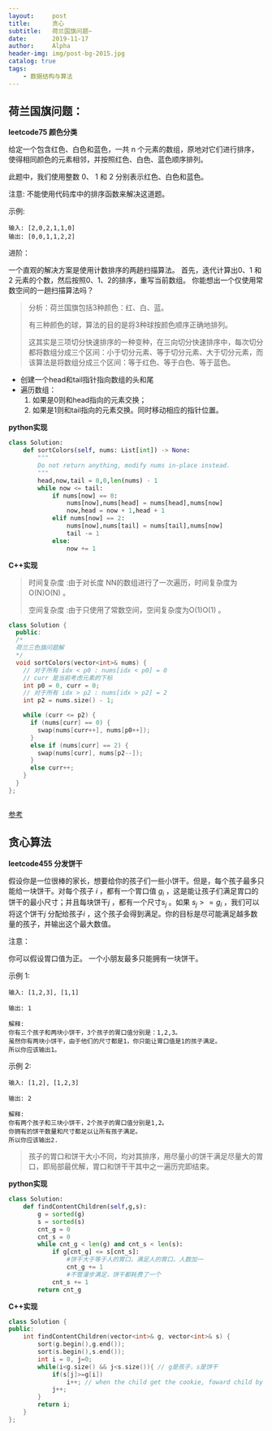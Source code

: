 ```yaml
---
layout:     post
title:      贪心
subtitle:   荷兰国旗问题~ 
date:       2019-11-17
author:     Alpha
header-img: img/post-bg-2015.jpg
catalog: true
tags:
    - 数据结构与算法
---
```



## 荷兰国旗问题：

**leetcode75 颜色分类**

给定一个包含红色、白色和蓝色，一共 n 个元素的数组，原地对它们进行排序，使得相同颜色的元素相邻，并按照红色、白色、蓝色顺序排列。

此题中，我们使用整数 0、 1 和 2 分别表示红色、白色和蓝色。

注意:
不能使用代码库中的排序函数来解决这道题。

示例:

```
输入: [2,0,2,1,1,0]
输出: [0,0,1,1,2,2]

```

进阶：

一个直观的解决方案是使用计数排序的两趟扫描算法。
首先，迭代计算出0、1 和 2 元素的个数，然后按照0、1、2的排序，重写当前数组。
你能想出一个仅使用常数空间的一趟扫描算法吗？

>分析：荷兰国旗包括3种颜色：红、白、蓝。
>
>有三种颜色的球，算法的目的是将3种球按颜色顺序正确地排列。
>
>这其实是三项切分快速排序的一种变种，在三向切分快速排序中，每次切分都将数组分成三个区间：小于切分元素、等于切分元素、大于切分元素，而该算法是将数组分成三个区间：等于红色、等于白色、等于蓝色。

- 创建一个head和tail指针指向数组的头和尾
- 遍历数组：
  1. 如果是0则和head指向的元素交换；
  2. 如果是1则和tail指向的元素交换。同时移动相应的指针位置。

**python实现**

```python
class Solution:
    def sortColors(self, nums: List[int]) -> None:
        """
        Do not return anything, modify nums in-place instead.
        """
        head,now,tail = 0,0,len(nums) - 1
        while now <= tail:
            if nums[now] == 0:
                nums[now],nums[head] = nums[head],nums[now]
                now,head = now + 1,head + 1
            elif nums[now] == 2:
                nums[now],nums[tail] = nums[tail],nums[now]
                tail -= 1
            else:
                now += 1
```



**C++实现**

>时间复杂度 :由于对长度 NN的数组进行了一次遍历，时间复杂度为O(N)O(N) 。
>
>空间复杂度 :由于只使用了常数空间，空间复杂度为O(1)O(1) 。

```c++
class Solution {
  public:
  /*
  荷兰三色旗问题解
  */
  void sortColors(vector<int>& nums) {
    // 对于所有 idx < p0 : nums[idx < p0] = 0
    // curr 是当前考虑元素的下标
    int p0 = 0, curr = 0;
    // 对于所有 idx > p2 : nums[idx > p2] = 2
    int p2 = nums.size() - 1;

    while (curr <= p2) {
      if (nums[curr] == 0) {
        swap(nums[curr++], nums[p0++]);
      }
      else if (nums[curr] == 2) {
        swap(nums[curr], nums[p2--]);
      }
      else curr++;
    }
  }
};



```



[参考](https://leetcode-cn.com/problems/sort-colors/solution/yan-se-fen-lei-by-leetcode/)

## 贪心算法

**leetcode455 分发饼干**

假设你是一位很棒的家长，想要给你的孩子们一些小饼干。但是，每个孩子最多只能给一块饼干。对每个孩子 $i$ ，都有一个胃口值 $g_i$ ，这是能让孩子们满足胃口的饼干的最小尺寸；并且每块饼干$j$ ，都有一个尺寸$s_j$ 。如果 $s_j >= g_i$ ，我们可以将这个饼干$j$ 分配给孩子$i$ ，这个孩子会得到满足。你的目标是尽可能满足越多数量的孩子，并输出这个最大数值。

注意：

你可以假设胃口值为正。
一个小朋友最多只能拥有一块饼干。

示例 1:

```
输入: [1,2,3], [1,1]

输出: 1
```

```
解释: 
你有三个孩子和两块小饼干，3个孩子的胃口值分别是：1,2,3。
虽然你有两块小饼干，由于他们的尺寸都是1，你只能让胃口值是1的孩子满足。
所以你应该输出1。
```

示例 2:

```
输入: [1,2], [1,2,3]

输出: 2
```

```
解释: 
你有两个孩子和三块小饼干，2个孩子的胃口值分别是1,2。
你拥有的饼干数量和尺寸都足以让所有孩子满足。
所以你应该输出2.
```

>孩子的胃口和饼干大小不同，均对其排序，用尽量小的饼干满足尽量大的胃口，即局部最优解，胃口和饼干干其中之一遍历完即结束。

**python实现**

```python
class Solution:
    def findContentChildren(self,g,s):
        g = sorted(g)
        s = sorted(s)
        cnt_g = 0
        cnt_s = 0
        while cnt_g < len(g) and cnt_s < len(s):
            if g[cnt_g] <= s[cnt_s]:
                #饼干大于等于人的胃口，满足人的胃口，人数加一
                cnt_g += 1
                #不管漫步满足，饼干都耗费了一个
            cnt_s += 1
        return cnt_g
```

**C++实现**

```C++
class Solution {
public:
    int findContentChildren(vector<int>& g, vector<int>& s) {
        sort(g.begin(),g.end());
        sort(s.begin(),s.end());
        int i = 0, j=0;
        while(i<g.size() && j<s.size()){ // g是孩子，s是饼干
            if(s[j]>=g[i])
                i++; // when the child get the cookie, foward child by 1
            j++;
        }
        return i;
    }
};
```